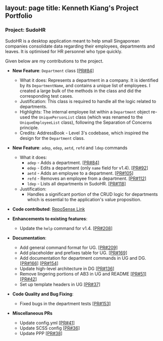 layout: page
title: Kenneth Kiang's Project Portfolio
---

### Project: SudoHR

SudoHR is a desktop application meant to help small Singaporean companies consolidate
data regarding their employees, departments and leaves. It is optimised for HR personnel
who type quickly.

Given below are my contributions to the project.

* **New Feature**: `Department` class [[PR#84]](https://github.com/AY2223S2-CS2103T-T17-2/tp/pull/84)
  * What it does: Represents a department in a company. It is identified by its `DepartmentName`,
  and contains a unique list of employees. I created a large bulk of the methods in the class and
  did the corresponding test cases.
  * Justification: This class is required to handle all the logic related to departments.
  * Highlights: The internal employee list within a `Department` object re-used the
  `UniquePersonList` class (which was renamed to the `UniqueEmployeeList` class), following the
  Separation of Concerns principle.
  * Credits: AddressBook - Level 3's codebase, which inspired the design for the `Department` class.

* **New Feature**: `adep`, `edep`, `aetd`, `refd` and `ldep` commands
  * What it does:
    * `adep` - Adds a department. [[PR#84]](https://github.com/AY2223S2-CS2103T-T17-2/tp/pull/84)
    * `edep` - Edits a department (only `name` field for v1.4). [[PR#92]](https://github.com/AY2223S2-CS2103T-T17-2/tp/pull/92)
    * `aetd` - Adds an employee to a department. [[PR#105]](https://github.com/AY2223S2-CS2103T-T17-2/tp/pull/105)
    * `refd` - Removes an employee from a department. [[PR#112]](https://github.com/AY2223S2-CS2103T-T17-2/tp/pull/112)
    * `ldep` - Lists all departments in SudoHR. [[PR#118]](https://github.com/AY2223S2-CS2103T-T17-2/tp/pull/118)
  * Justification:
    * Handles a significant portion of the CRUD logic for departments which is essential to the application's
    value proposition.

* **Code contributed**: [RepoSense Link](https://nus-cs2103-ay2223s2.github.io/tp-dashboard/?search=&sort=groupTitle&sortWithin=title&timeframe=commit&mergegroup=&groupSelect=groupByRepos&breakdown=true&checkedFileTypes=docs~functional-code~test-code~other&since=2023-02-17&tabOpen=true&tabType=authorship&tabAuthor=kennethk-1201&tabRepo=AY2223S2-CS2103T-T17-2%2Ftp%5Bmaster%5D&authorshipIsMergeGroup=false&authorshipFileTypes=docs~functional-code~test-code~other&authorshipIsBinaryFileTypeChecked=false&authorshipIsIgnoredFilesChecked=false)

* **Enhancements to existing features**:
  * Update the `help` command for v1.4. [[PR#208]](https://github.com/AY2223S2-CS2103T-T17-2/tp/pull/208)

* **Documentation**:
  * Add general command format for UG. [[PR#209]](https://github.com/AY2223S2-CS2103T-T17-2/tp/pull/209)
  * Add placeholder and prefixes table for UG. [[PR#169]](https://github.com/AY2223S2-CS2103T-T17-2/tp/pull/169)
  * Add documentation for department commands in UG and DG. [[PR#166]](https://github.com/AY2223S2-CS2103T-T17-2/tp/pull/166) [[PR#154]](https://github.com/AY2223S2-CS2103T-T17-2/tp/pull/154)
  * Update high-level architecture in DG [[PR#136]](https://github.com/AY2223S2-CS2103T-T17-2/tp/pull/136)
  * Remove lingering portions of AB3 in UG and README [[PR#51]](https://github.com/AY2223S2-CS2103T-T17-2/tp/pull/51) [[PR#42]](https://github.com/AY2223S2-CS2103T-T17-2/tp/pull/42)
  * Set up template headers in UG [[PR#37]](https://github.com/AY2223S2-CS2103T-T17-2/tp/pull/37)

* **Code Quality and Bug Fixing**:
  * Fixed bugs in the department tests [[PR#153]](https://github.com/AY2223S2-CS2103T-T17-2/tp/pull/153)

* **Miscellaneous PRs**
  * Update config.yml [[PR#41]](https://github.com/AY2223S2-CS2103T-T17-2/tp/pull/41)
  * Update SCSS config [[PR#36]](https://github.com/AY2223S2-CS2103T-T17-2/tp/pull/36)
  * Update PPP [[PR#38]](https://github.com/AY2223S2-CS2103T-T17-2/tp/pull/38)
